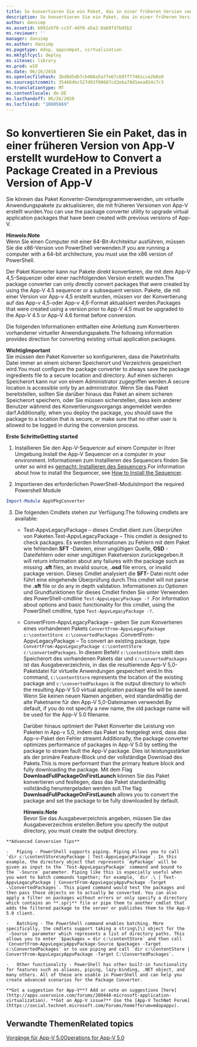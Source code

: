 ```yaml
---
title: So konvertieren Sie ein Paket, das in einer früheren Version von App-V erstellt wurde
description: So konvertieren Sie ein Paket, das in einer früheren Version von App-V erstellt wurde
author: dansimp
ms.assetid: b092a5f8-cc5f-4df8-a5a2-0a68fd7bd5b2
ms.reviewer: ''
manager: dansimp
ms.author: dansimp
ms.pagetype: mdop, appcompat, virtualization
ms.mktglfcycl: deploy
ms.sitesec: library
ms.prod: w10
ms.date: 06/16/2016
ms.openlocfilehash: 3bd0d5db7cb406a5a7fe67c69ff77461cce2b0a9
ms.sourcegitcommit: 354664bc527d93f80687cd2eba70d1eea024c7c3
ms.translationtype: MT
ms.contentlocale: de-DE
ms.lasthandoff: 06/26/2020
ms.locfileid: "10805669"
---
```

# <span data-ttu-id="99082-103">So konvertieren Sie ein Paket, das in einer früheren Version von App-V erstellt wurde</span><span class="sxs-lookup"><span data-stu-id="99082-103">How to Convert a Package Created in a Previous Version of App-V</span></span>


<span data-ttu-id="99082-104">Sie können das Paket Konverter-Dienstprogrammverwenden, um virtuelle Anwendungspakete zu aktualisieren, die mit früheren Versionen von App-V erstellt wurden.</span><span class="sxs-lookup"><span data-stu-id="99082-104">You can use the package converter utility to upgrade virtual application packages that have been created with previous versions of App-V.</span></span>

**<span data-ttu-id="99082-105">Hinweis:</span><span class="sxs-lookup"><span data-stu-id="99082-105">Note</span></span>**  
<span data-ttu-id="99082-106">Wenn Sie einen Computer mit einer 64-Bit-Architektur ausführen, müssen Sie die x86-Version von PowerShell verwenden.</span><span class="sxs-lookup"><span data-stu-id="99082-106">If you are running a computer with a 64-bit architecture, you must use the x86 version of PowerShell.</span></span>



<span data-ttu-id="99082-107">Der Paket Konverter kann nur Pakete direkt konvertieren, die mit dem App-V 4,5-Sequenzer oder einer nachfolgenden Version erstellt wurden.</span><span class="sxs-lookup"><span data-stu-id="99082-107">The package converter can only directly convert packages that were created by using the App-V 4.5 sequencer or a subsequent version.</span></span> <span data-ttu-id="99082-108">Pakete, die mit einer Version vor App-v 4,5 erstellt wurden, müssen vor der Konvertierung auf das App-v 4,5-oder App-v 4,6-Format aktualisiert werden.</span><span class="sxs-lookup"><span data-stu-id="99082-108">Packages that were created using a version prior to App-V 4.5 must be upgraded to the App-V 4.5 or App-V 4.6 format before conversion.</span></span>

<span data-ttu-id="99082-109">Die folgenden Informationen enthalten eine Anleitung zum Konvertieren vorhandener virtueller Anwendungspakete.</span><span class="sxs-lookup"><span data-stu-id="99082-109">The following information provides direction for converting existing virtual application packages.</span></span>

**<span data-ttu-id="99082-110">Wichtig</span><span class="sxs-lookup"><span data-stu-id="99082-110">Important</span></span>**  
<span data-ttu-id="99082-111">Sie müssen den Paket Konverter so konfigurieren, dass die Paketinhalts Datei immer an einem sicheren Speicherort und Verzeichnis gespeichert wird.</span><span class="sxs-lookup"><span data-stu-id="99082-111">You must configure the package converter to always save the package ingredients file to a secure location and directory.</span></span> <span data-ttu-id="99082-112">Auf einen sicheren Speicherort kann nur von einem Administrator zugegriffen werden.</span><span class="sxs-lookup"><span data-stu-id="99082-112">A secure location is accessible only by an administrator.</span></span> <span data-ttu-id="99082-113">Wenn Sie das Paket bereitstellen, sollten Sie darüber hinaus das Paket an einem sicheren Speicherort speichern, oder Sie müssen sicherstellen, dass kein anderer Benutzer während des Konvertierungsvorgangs angemeldet werden darf.</span><span class="sxs-lookup"><span data-stu-id="99082-113">Additionally, when you deploy the package, you should save the package to a location that is secure, or make sure that no other user is allowed to be logged in during the conversion process.</span></span>



**<span data-ttu-id="99082-114">Erste Schritte</span><span class="sxs-lookup"><span data-stu-id="99082-114">Getting started</span></span>**

1.  <span data-ttu-id="99082-115">Installieren Sie den App-V-Sequencer auf einem Computer in Ihrer Umgebung.</span><span class="sxs-lookup"><span data-stu-id="99082-115">Install the App-V Sequencer on a computer in your environment.</span></span> <span data-ttu-id="99082-116">Informationen zum Installieren des Sequencers finden Sie unter so wird es [gemacht: Installieren des Sequencers](how-to-install-the-sequencer-beta-gb18030.md).</span><span class="sxs-lookup"><span data-stu-id="99082-116">For information about how to install the Sequencer, see [How to Install the Sequencer](how-to-install-the-sequencer-beta-gb18030.md).</span></span>

2. <span data-ttu-id="99082-117">Importieren des erforderlichen PowerShell-Moduls</span><span class="sxs-lookup"><span data-stu-id="99082-117">Import the required Powershell Module</span></span>

```powershell
Import-Module AppVPkgConverter
```

3. <span data-ttu-id="99082-118">Die folgenden Cmdlets stehen zur Verfügung:</span><span class="sxs-lookup"><span data-stu-id="99082-118">The following cmdlets are available:</span></span>

   -   <span data-ttu-id="99082-119">Test-AppvLegacyPackage – dieses Cmdlet dient zum Überprüfen von Paketen.</span><span class="sxs-lookup"><span data-stu-id="99082-119">Test-AppvLegacyPackage – This cmdlet is designed to check packages.</span></span> <span data-ttu-id="99082-120">Es werden Informationen zu Fehlern mit dem Paket wie fehlenden **SFT** -Dateien, einer ungültigen Quelle, **OSD** -Dateifehlern oder einer ungültigen Paketversion zurückgegeben.</span><span class="sxs-lookup"><span data-stu-id="99082-120">It will return information about any failures with the package such as missing **.sft** files, an invalid source, **.osd** file errors, or invalid package version.</span></span> <span data-ttu-id="99082-121">Dieses Cmdlet analysiert die **SFT-** Datei nicht oder führt eine eingehende Überprüfung durch.</span><span class="sxs-lookup"><span data-stu-id="99082-121">This cmdlet will not parse the **.sft** file or do any in depth validation.</span></span> <span data-ttu-id="99082-122">Informationen zu Optionen und Grundfunktionen für dieses Cmdlet finden Sie unter Verwenden des PowerShell-cmdline `Test-AppvLegacyPackage -?` .</span><span class="sxs-lookup"><span data-stu-id="99082-122">For information about options and basic functionality for this cmdlet, using the PowerShell cmdline, type `Test-AppvLegacyPackage -?`.</span></span>

   -   <span data-ttu-id="99082-123">ConvertFrom-AppvLegacyPackage – geben Sie zum Konvertieren eines vorhandenen Pakets `ConvertFrom-AppvLegacyPackage c:\contentStore c:\convertedPackages` .</span><span class="sxs-lookup"><span data-stu-id="99082-123">ConvertFrom-AppvLegacyPackage – To convert an existing package, type `ConvertFrom-AppvLegacyPackage c:\contentStore c:\convertedPackages`.</span></span> <span data-ttu-id="99082-124">In diesem Befehl `c:\contentStore` stellt den Speicherort des vorhandenen Pakets dar und `c:\convertedPackages` ist das Ausgabeverzeichnis, in das die resultierende App-V 5,0-Paketdatei für virtuelle Anwendungen gespeichert wird.</span><span class="sxs-lookup"><span data-stu-id="99082-124">In this command, `c:\contentStore` represents the location of the existing package and `c:\convertedPackages` is the output directory to which the resulting App-V 5.0 virtual application package file will be saved.</span></span> <span data-ttu-id="99082-125">Wenn Sie keinen neuen Namen angeben, wird standardmäßig der alte Paketname für den App-V 5,0-Dateinamen verwendet.</span><span class="sxs-lookup"><span data-stu-id="99082-125">By default, if you do not specify a new name, the old package name will be used for the App-V 5.0 filename.</span></span>

       <span data-ttu-id="99082-126">Darüber hinaus optimiert der Paket Konverter die Leistung von Paketen in App-v 5,0, indem das Paket so festgelegt wird, dass das App-v-Paket den Fehler streamt.</span><span class="sxs-lookup"><span data-stu-id="99082-126">Additionally, the package converter optimizes performance of packages in App-V 5.0 by setting the package to stream fault the App-V package.</span></span>  <span data-ttu-id="99082-127">Dies ist leistungsstärker als der primäre Feature-Block und der vollständige Download des Pakets.</span><span class="sxs-lookup"><span data-stu-id="99082-127">This is more performant than the primary feature block and fully downloading the package.</span></span> <span data-ttu-id="99082-128">Mit dem Flag **DownloadFullPackageOnFirstLaunch** können Sie das Paket konvertieren und festlegen, dass das Paket standardmäßig vollständig heruntergeladen werden soll.</span><span class="sxs-lookup"><span data-stu-id="99082-128">The flag **DownloadFullPackageOnFirstLaunch** allows you to convert the package and set the package to be fully downloaded by default.</span></span>

       **<span data-ttu-id="99082-129">Hinweis:</span><span class="sxs-lookup"><span data-stu-id="99082-129">Note</span></span>**  
       <span data-ttu-id="99082-130">Bevor Sie das Ausgabeverzeichnis angeben, müssen Sie das Ausgabeverzeichnis erstellen.</span><span class="sxs-lookup"><span data-stu-id="99082-130">Before you specify the output directory, you must create the output directory.</span></span>



~~~
**Advanced Conversion Tips**

-   Piping - PowerShell supports piping. Piping allows you to call `dir c:\contentStore\myPackage | Test-AppvLegacyPackage`. In this example, the directory object that represents `myPackage` will be given as input to the `Test-AppvLegacyPackage` command and bound to the `-Source` parameter. Piping like this is especially useful when you want to batch commands together; for example, `dir .\ | Test-AppvLegacyPackage | ConvertFrom-AppvLegacyAppvPackage -Target .\ConvertedPackages`. This piped command would test the packages and then pass those objects on to actually be converted. You can also apply a filter on packages without errors or only specify a directory which contains an **.sprj** file or pipe them to another cmdlet that adds the filtered package to the server or publishes them to the App-V 5.0 client.

-   Batching - The PowerShell command enables batching. More specifically, the cmdlets support taking a string\[\] object for the `-Source` parameter which represents a list of directory paths. This allows you to enter `$packages = dir c:\contentStore` and then call `ConvertFrom-AppvLegacyAppvPackage-Source $packages -Target c:\ConvertedPackages` or to use piping and call `dir c:\ContentStore | ConvertFrom-AppvLegacyAppvPackage -Target C:\ConvertedPackages`.

-   Other functionality - PowerShell has other built-in functionality for features such as aliases, piping, lazy-binding, .NET object, and many others. All of these are usable in PowerShell and can help you create advanced scenarios for the Package Converter.

**Got a suggestion for App-V**? Add or vote on suggestions [here](http://appv.uservoice.com/forums/280448-microsoft-application-virtualization). **Got an App-V issue?** Use the [App-V TechNet Forum](https://social.technet.microsoft.com/Forums/home?forum=mdopappv).
~~~

## <span data-ttu-id="99082-131">Verwandte Themen</span><span class="sxs-lookup"><span data-stu-id="99082-131">Related topics</span></span>


[<span data-ttu-id="99082-132">Vorgänge für App-V 5.0</span><span class="sxs-lookup"><span data-stu-id="99082-132">Operations for App-V 5.0</span></span>](operations-for-app-v-50.md)









